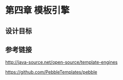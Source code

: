 第四章 模板引擎
==

## 设计目标


## 参考链接

http://java-source.net/open-source/template-engines

https://github.com/PebbleTemplates/pebble